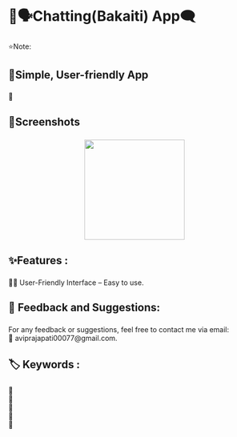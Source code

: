 <h1 align="left">💬🗣️Chatting(Bakaiti) App🗨️</h1>

###

<p align="left">⭐Note:</p>

###

<h2 align="left">📱Simple, User-friendly App</h2>

###

<p align="left">📲</p>

###

<h2 align="left">📸Screenshots</h2>

###

<div align="center">
  <img height="200" src=""  />
</div>

###

<h2 align="left">✨Features :</h2>

###

<p align="left">👩‍🏫 User-Friendly Interface – Easy to use.</p>

###

<h2 align="left">💬 Feedback and Suggestions:</h2>

###

<p align="left">For any feedback or suggestions, feel free to contact me via email:<br>📧 aviprajapati00077@gmail.com.</p>

###

<h2 align="left">🏷️ Keywords :</h2>

###

<p align="left">🔸<br>🔸<br>🔸<br>🔸<br>🔸</p>

###
